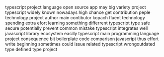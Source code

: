 typescript project language open source app may big variety project typescript widely known nowadays high chance get contribution peple technology project author main contibutor kopach fluent technology spending extra efort learning something differrent typescript type safe secure potentially prevent common mistake typescript integrates well javascript library ecosystem easilly typescript main programming language project consequence bit boilerplate code comparison javascript thus effort write beginning sometimes could issue related typescript wrongoutdated type defined type project